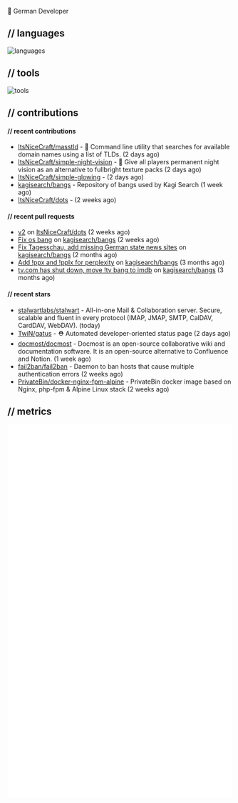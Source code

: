 👋 German Developer

## // languages
![languages](https://skillicons.dev/icons?i=py,go,bash)

## // tools

![tools](https://skillicons.dev/icons?i=androidstudio,arch,aws,azure,cloudflare,discord,docker,figma,fediverse,gcp,git,github,githubactions,gitlab,grafana,idea,jenkins,linux,mastodon,mongodb,nodejs,prometheus,raspberrypi,selenium,svg,twitter,workers,vercel,visualstudio,vscode)

## // contributions

#### // recent contributions

- [ItsNiceCraft/masstld](https://github.com/ItsNiceCraft/masstld) - 🧭 Command line utility that searches for available domain names using a list of TLDs. (2 days ago)
- [ItsNiceCraft/simple-night-vision](https://github.com/ItsNiceCraft/simple-night-vision) - 🔦 Give all players permanent night vision as an alternative to fullbright texture packs (2 days ago)
- [ItsNiceCraft/simple-glowing](https://github.com/ItsNiceCraft/simple-glowing) -  (2 days ago)
- [kagisearch/bangs](https://github.com/kagisearch/bangs) - Repository of bangs used by Kagi Search (1 week ago)
- [ItsNiceCraft/dots](https://github.com/ItsNiceCraft/dots) -  (2 weeks ago)

#### // recent pull requests

- [v2](https://github.com/ItsNiceCraft/dots/pull/1) on [ItsNiceCraft/dots](https://github.com/ItsNiceCraft/dots) (2 weeks ago)
- [Fix os bang](https://github.com/kagisearch/bangs/pull/232) on [kagisearch/bangs](https://github.com/kagisearch/bangs) (2 weeks ago)
- [Fix Tagesschau, add missing German state news sites](https://github.com/kagisearch/bangs/pull/198) on [kagisearch/bangs](https://github.com/kagisearch/bangs) (2 months ago)
- [Add !ppx and !pplx for perplexity](https://github.com/kagisearch/bangs/pull/187) on [kagisearch/bangs](https://github.com/kagisearch/bangs) (3 months ago)
- [tv.com has shut down, move !tv bang to imdb](https://github.com/kagisearch/bangs/pull/180) on [kagisearch/bangs](https://github.com/kagisearch/bangs) (3 months ago)

#### // recent stars

- [stalwartlabs/stalwart](https://github.com/stalwartlabs/stalwart) - All-in-one Mail &amp; Collaboration server. Secure, scalable and fluent in every protocol (IMAP, JMAP, SMTP, CalDAV, CardDAV, WebDAV). (today)
- [TwiN/gatus](https://github.com/TwiN/gatus) - ⛑ Automated developer-oriented status page (2 days ago)
- [docmost/docmost](https://github.com/docmost/docmost) - Docmost is an open-source collaborative wiki and documentation software. It is an open-source alternative to Confluence and Notion. (1 week ago)
- [fail2ban/fail2ban](https://github.com/fail2ban/fail2ban) - Daemon to ban hosts that cause multiple authentication errors (2 weeks ago)
- [PrivateBin/docker-nginx-fpm-alpine](https://github.com/PrivateBin/docker-nginx-fpm-alpine) - PrivateBin docker image based on Nginx, php-fpm &amp; Alpine Linux stack (2 weeks ago)

## // metrics

![metrics](/github-metrics.svg)